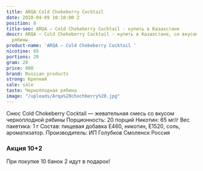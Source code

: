 ```yaml
---
title: ARQA Cold Chokeberry Cocktail
date: 2020-04-09 10:10:00 Z
position: 0
title-seo: ARQA – Cold Chokeberry Cocktail - купить в Казахстане
descr: ARQA – Cold Chokeberry Cocktail - купить в Казахстане, со вкусом черноплодной
  рябины
product-name: 'ARQA – Cold Chokeberry Cocktail '
nicotine: 65
portions: 20
gram: 20
price: 800
brand: Russian products
strong: Крепкий
sale: sale
taste: Черноплодная рябина
image: "/uploads/Arqa%20chochberry%20.jpg"
---
```


Снюс Cold Chokeberry Cocktail — жевательная смесь со вкусом черноплодной рябины Порционность: 20 порций Никотин: 65 мг/г Вес пакетика: 1 г Состав: пищевая добавка E460, никотин, E1520, соль, ароматизатор. Производитель: ИП Голубков Смоленск Россия

### Акция 10+2
При покупке 10 банок 2 идут в подарок!
